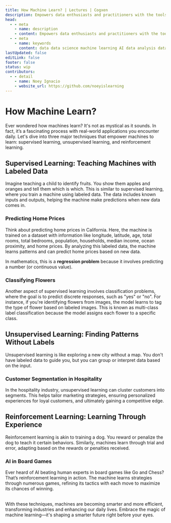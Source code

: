 ```yaml
---
title: How Machine Learn? | Lectures | Cogxen
description: Empowers data enthusiasts and practitioners with the tools and knowledge to unlock the potential of data.
head:
  - - meta
    - name: description
    - content: Empowers data enthusiasts and practitioners with the tools and knowledge to unlock the potential of data.
  - - meta
    - name: keywords
      content: data data science machine learning AI data analysis data-driven data enthusiasts data practitioners
lastUpdated: false
editLink: false
footer: false
status: wip
contributors:
  - - detail
    - name: Noey Ignacio
    - website_url: https://github.com/noeyislearning
---
```


# How Machine Learn?

Ever wondered how machines learn? It's not as mystical as it sounds. In fact, it’s a fascinating process with real-world applications you encounter daily. Let's dive into three major techniques that empower machines to learn: supervised learning, unsupervised learning, and reinforcement learning.

## Supervised Learning: Teaching Machines with Labeled Data

Imagine teaching a child to identify fruits. You show them apples and oranges and tell them which is which. This is similar to supervised learning, where you train a machine using labeled data. The data includes known inputs and outputs, helping the machine make predictions when new data comes in.

### Predicting Home Prices

Think about predicting home prices in California. Here, the machine is trained on a dataset with information like longitude, latitude, age, total rooms, total bedrooms, population, households, median income, ocean proximity, and home prices. By analyzing this labeled data, the machine learns patterns and can predict home prices based on new data.

In mathematics, this is a **regression problem** because it involves predicting a number (or continuous value).

### Classifying Flowers

Another aspect of supervised learning involves classification problems, where the goal is to predict discrete responses, such as "yes" or "no". For instance, if you're identifying flowers from images, the model learns to tag the type of flower based on labeled images. This is known as multi-class label classification because the model assigns each flower to a specific class.

## Unsupervised Learning: Finding Patterns Without Labels

Unsupervised learning is like exploring a new city without a map. You don't have labeled data to guide you, but you can group or interpret data based on the input.

### Customer Segmentation in Hospitality

In the hospitality industry, unsupervised learning can cluster customers into segments. This helps tailor marketing strategies, ensuring personalized experiences for loyal customers, and ultimately gaining a competitive edge.

## Reinforcement Learning: Learning Through Experience

Reinforcement learning is akin to training a dog. You reward or penalize the dog to teach it certain behaviors. Similarly, machines learn through trial and error, adapting based on the rewards or penalties received.

### AI in Board Games

Ever heard of AI beating human experts in board games like Go and Chess? That’s reinforcement learning in action. The machine learns strategies through numerous games, refining its tactics with each move to maximize its chances of winning.

<br />
With these techniques, machines are becoming smarter and more efficient, transforming industries and enhancing our daily lives. Embrace the magic of machine learning—it's shaping a smarter future right before your eyes.
